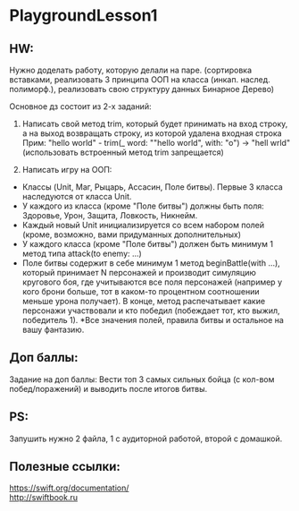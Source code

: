 # PlaygroundLesson1

## HW: 
Нужно доделать работу, которую делали на паре. (сортировка вставками, реализовать 3 принципа ООП на класса (инкап. наслед. полиморф.), реализовать свою структуру данных Бинарное Дерево) 

Основное дз состоит из 2-х заданий: 

1. Написать свой метод trim, который будет принимать на вход строку, а на выход возвращать строку, из которой удалена входная строка Прим: "hello world" - trim(_ word: ""hello world", with: "o") -> "hell wrld" (использовать встроенный метод trim запрещается) 

2. Написать игру на ООП: 

* Классы (Unit, Маг, Рыцарь, Ассасин, Поле битвы). Первые 3 класса наследуются от класса Unit.
* У каждого из класса (кроме "Поле битвы") должны быть поля: Здоровье, Урон, Защита, Ловкость, Никнейм. 
* Каждый новый Unit инициализируется со всем набором полей (кроме, возможно, вами придуманных дополнительных)
* У каждого класса (кроме "Поле битвы")  должен быть минимум 1 метод типа attack(to enemy: ...) 
* Поле битвы содержит в себе минимум 1 метод beginBattle(with ...), который принимает N персонажей и производит симуляцию кругового боя, где учитываются все поля персонажей (например у кого брони больше, тот в каком-то процентном соотношении меньше урона получает).  В конце, метод распечатывает какие персонажи участвовали и кто победил (побеждает тот, кто выжил, победитель 1). 
*Все значения полей, правила битвы и остальное на вашу фантазию. 

## Доп баллы:
Задание на доп баллы: Вести топ 3 самых сильных бойца (с кол-вом побед/поражений) и выводить после итогов битвы. 

## PS: 
Запушить нужно 2 файла, 1 с аудиторной работой, второй с домашкой. 

## Полезные ссылки: 
https://swift.org/documentation/  
http://swiftbook.ru
